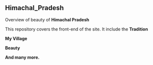 ## Himachal_Pradesh
Overview of beauty of **Himachal Pradesh**

This repository covers the front-end of the site.
It include the 
**Tradition**

**My Village**

**Beauty**

**And many more.**


